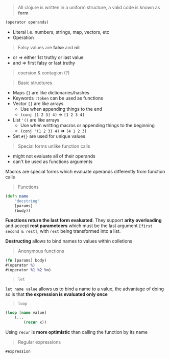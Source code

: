 > All clojure is written in a uniform structure, a valid code is known as **form**

```clj
(operator operands)
```
* Literal i.e. numbers, strings, map, vectors, etc
* Operation

> Falsy values are **false** and **nil**

* or => either 1st truthy or last value
* and => first falsy or last truthy

> coersion & contagion (?)

> Basic structures
* Maps `{}` are like dictionaries/hashes
* Keywords `:token` can be used as functions
* Vector `[]` are like arrays
    * Use when appending things to the end
    * `(conj [1 2 3] 4)` => `[1 2 3 4]`
* List `'()` are like arrays
    * Use when writting macros or appending things to the beginning
    * `(conj '(1 2 3) 4)` => `(4 1 2 3)` 
* Set `#{}` are used for unique values

> Special forms unlike function calls

* might not evaluate all of their operands
* can't be used as functions arguments

Macros are special forms which evaluate operands differently from function calls

> Functions

```clj
(defn name
    "docstring"
    [params]
    (body))
```
**Functions return the last form evaluated**. They support **arity overloading** and accept **rest parameteers** which must be the last argument  `[first second & rest]`, with `rest` being transformed into a list.

**Destructing** allows to bind names to values within colletions

> Anonymous functions

```clj
(fn [params] body)
#(operator %)
#(operator %1 %2 %n)
```

> `let` 

`let name value` allows us to bind a name to a value, the advantage of doing so is that **the expression is evaluated only once** 

> `loop`

```clj
(loop [name value]
    (...
        (recur x))
```

Using `recur` is **more optimistic** than calling the function by its name

> Regular expressions

`#expression`
